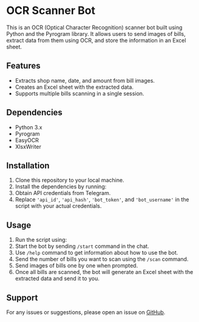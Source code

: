 # OCR Scanner Bot

This is an OCR (Optical Character Recognition) scanner bot built using Python and the Pyrogram library. It allows users to send images of bills, extract data from them using OCR, and store the information in an Excel sheet.

## Features
- Extracts shop name, date, and amount from bill images.
- Creates an Excel sheet with the extracted data.
- Supports multiple bills scanning in a single session.

## Dependencies
- Python 3.x
- Pyrogram
- EasyOCR
- XlsxWriter

## Installation
1. Clone this repository to your local machine.
2. Install the dependencies by running:
3. Obtain API credentials from Telegram.
4. Replace `'api_id'`, `'api_hash'`, `'bot_token'`, and `'bot_username'` in the script with your actual credentials.

## Usage
1. Run the script using:
2. Start the bot by sending `/start` command in the chat.
3. Use `/help` command to get information about how to use the bot.
4. Send the number of bills you want to scan using the `/scan` command.
5. Send images of bills one by one when prompted.
6. Once all bills are scanned, the bot will generate an Excel sheet with the extracted data and send it to you.

## Support
For any issues or suggestions, please open an issue on [GitHub](https://github.com/your_username/ocr-scanner-bot).
